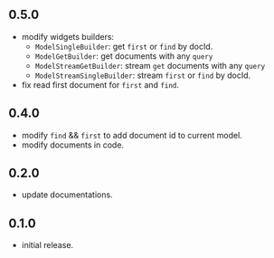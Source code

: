 ## 0.5.0
* modify widgets builders:
  * `ModelSingleBuilder`: get `first` or `find` by docId.
  * `ModelGetBuilder`: get documents with any `query`
  * `ModelStreamGetBuilder`: stream `get` documents with any `query`
  * `ModelStreamSingleBuilder`: stream `first` or `find` by docId.
* fix read first document for `first` and `find`.

## 0.4.0
* modify `find` && `first` to add document id to current model.
* modify documents in code.

## 0.2.0
* update documentations.

## 0.1.0
* initial release.
